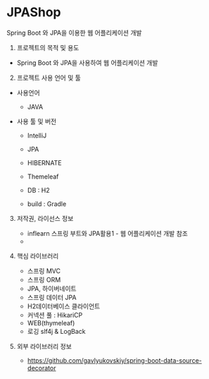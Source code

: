 # JPAShop

Spring Boot 와 JPA을 이용한 웹 어플리케이션 개발


1. 프로젝트의 목적 및 용도
 - Spring Boot 와 JPA을 사용하여 웹 어플리케이션 개발

2. 프로젝트 사용 언어 및 툴
 - 사용언어
    - JAVA

 - 사용 툴 및 버전
    - IntelliJ
    - JPA
    - HIBERNATE
    - Themeleaf
    
    - DB : H2
    - build : Gradle
              
   
3. 저작권, 라이선스 정보
    - inflearn 스프링 부트와 JPA활용1 - 웹 어플리케이션 개발 참조
    - 
4. 핵심 라이브러리
    - 스프링 MVC
    - 스프링 ORM
    - JPA, 하이버네이트
    - 스프링 데이터 JPA
    - H2데이터베이스 클라이언트
    - 커넥션 풀 : HikariCP
    - WEB(thymeleaf)
    - 로깅 slf4j & LogBack

5. 외부 라이브러리 정보
    - https://github.com/gavlyukovskiy/spring-boot-data-source-decorator
